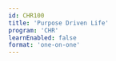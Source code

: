 ```yaml
---
id: CHR100
title: 'Purpose Driven Life'
program: 'CHR'
learnEnabled: false
format: 'one-on-one'
---
```

